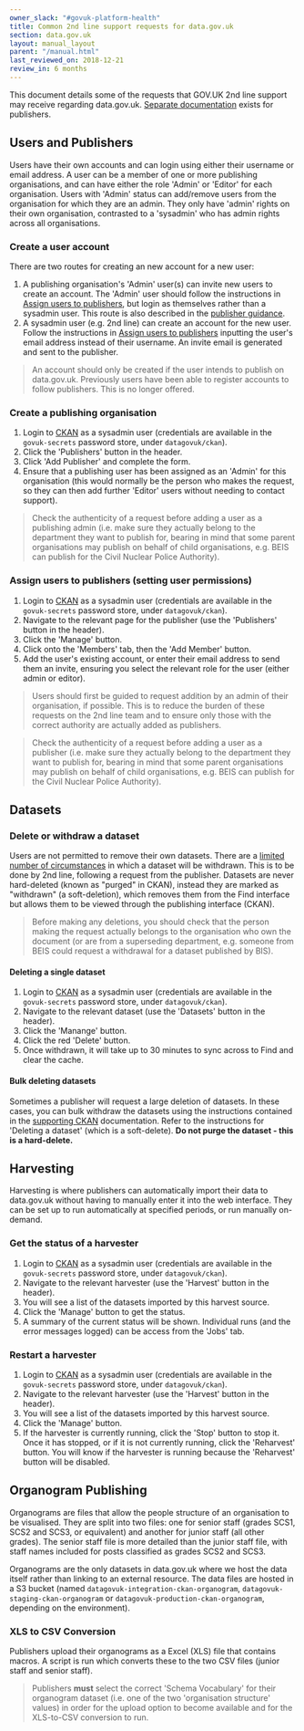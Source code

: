 ```yaml
---
owner_slack: "#govuk-platform-health"
title: Common 2nd line support requests for data.gov.uk
section: data.gov.uk
layout: manual_layout
parent: "/manual.html"
last_reviewed_on: 2018-12-21
review_in: 6 months
---
```

[ckan]: https://ckan.publishing.service.gov.uk
[dgu-docs]: https://guidance.data.gov.uk

This document details some of the requests that GOV.UK 2nd line support may receive regarding data.gov.uk.  [Separate documentation][dgu-docs] exists for publishers.

## Users and Publishers
Users have their own accounts and can login using either their username or email address.   A user can be a member of one or more publishing organisations, and can have either the role 'Admin' or 'Editor' for each organisation.  Users with 'Admin' status can add/remove users from the organisation for which they are an admin.  They only have 'admin' rights on their own organisation, contrasted to a 'sysadmin' who has admin rights across all organisations.

### Create a user account
There are two routes for creating an new account for a new user:

1. A publishing organisation's 'Admin' user(s) can invite new users to create an account.  The 'Admin' user should follow the instructions in [Assign users to publishers](#assign-users-to-publishers-setting-user-permissions), but login as themselves rather than a sysadmin user.  This route is also described in the [publisher guidance][dgu-docs].
2. A sysadmin user (e.g. 2nd line) can create an account for the new user.  Follow the instructions in [Assign users to publishers](#assign-users-to-publishers-setting-user-permissions) inputting the user's email address instead of their username.  An invite email is generated and sent to the publisher.

> An account should only be created if the user intends to publish on data.gov.uk.  Previously users have been able to register accounts to follow publishers.  This is no longer offered.

### Create a publishing organisation
1. Login to [CKAN][ckan] as a sysadmin user (credentials are available in the `govuk-secrets` password store, under `datagovuk/ckan`).
2. Click the 'Publishers' button in the header.
3. Click 'Add Publisher' and complete the form.
4. Ensure that a publishing user has been assigned as an 'Admin' for this organisation (this would normally be the person who makes the request, so they can then add further 'Editor' users without needing to contact support).

> Check the authenticity of a request before adding a user as a publishing admin (i.e. make sure they actually belong to the department they want to publish for, bearing in mind that some parent organisations may publish on behalf of child organisations, e.g. BEIS can publish for the Civil Nuclear Police Authority).

### Assign users to publishers (setting user permissions)
1. Login to [CKAN][ckan] as a sysadmin user (credentials are available in the `govuk-secrets` password store, under `datagovuk/ckan`).
2. Navigate to the relevant page for the publisher (use the 'Publishers' button in the header).
3. Click the 'Manage' button.
4. Click onto the 'Members' tab, then the 'Add Member' button.
5. Add the user's existing account, or enter their email address to send them an invite, ensuring you select the relevant role for the user (either admin or editor).

> Users should first be guided to request addition by an admin of their organisation, if possible.  This is to reduce the burden of these requests on the 2nd line team and to ensure only those with the correct authority are actually added as publishers.

> Check the authenticity of a request before adding a user as a publisher (i.e. make sure they actually belong to the department they want to publish for, bearing in mind that some parent organisations may publish on behalf of child organisations, e.g. BEIS can publish for the Civil Nuclear Police Authority).

## Datasets
### Delete or withdraw a dataset
Users are not permitted to remove their own datasets.  There are a [limited number of circumstances](https://guidance.data.gov.uk/deleting_datasets.html) in which a dataset will be withdrawn.  This is to be done by 2nd line, following a request from the publisher.  Datasets are never hard-deleted (known as "purged" in CKAN), instead they are marked as "withdrawn" (a soft-deletion), which removes them from the Find interface but allows them to be viewed through the publishing interface (CKAN).

> Before making any deletions, you should check that the person making the request actually belongs to the organisation who own the document (or are from a superseding department, e.g. someone from BEIS could request a withdrawal for a dataset published by BIS).

#### Deleting a single dataset
1. Login to [CKAN][ckan] as a sysadmin user (credentials are available in the `govuk-secrets` password store, under `datagovuk/ckan`).
2. Navigate to the relevant dataset (use the 'Datasets' button in the header).
3. Click the 'Manange' button.
4. Click the red 'Delete' button.
5. Once withdrawn, it will take up to 30 minutes to sync across to Find and clear the cache.

#### Bulk deleting datasets
Sometimes a publisher will request a large deletion of datasets.  In these cases, you can bulk withdraw the datasets using the instructions contained in the [supporting CKAN](/manual/data-gov-uk-supporting-ckan.html#deleting-a-dataset) documentation.  Refer to the instructions for 'Deleting a dataset' (which is a soft-delete).  **Do not purge the dataset - this is a hard-delete.**

## Harvesting
Harvesting is where publishers can automatically import their data to data.gov.uk without having to manually enter it into the web interface.  They can be set up to run automatically at specified periods, or run manually on-demand.

### Get the status of a harvester
1. Login to [CKAN][ckan] as a sysadmin user (credentials are available in the `govuk-secrets` password store, under `datagovuk/ckan`).
2. Navigate to the relevant harvester (use the 'Harvest' button in the header).
3. You will see a list of the datasets imported by this harvest source.
4. Click the 'Manage' button to get the status.
5. A summary of the current status will be shown.  Individual runs (and the error messages logged) can be access from the 'Jobs' tab.

### Restart a harvester
1. Login to [CKAN][ckan] as a sysadmin user (credentials are available in the `govuk-secrets` password store, under `datagovuk/ckan`).
2. Navigate to the relevant harvester (use the 'Harvest' button in the header).
3. You will see a list of the datasets imported by this harvest source.
4. Click the 'Manage' button.
5. If the harvester is currently running, click the 'Stop' button to stop it.  Once it has stopped, or if it is not currently running, click the 'Reharvest' button.  You will know if the harvester is running because the 'Reharvest' button will be disabled.

## Organogram Publishing
Organograms are files that allow the people structure of an organisation to be visualised.  They are split into two files: one for senior staff (grades SCS1, SCS2 and SCS3, or equivalent) and another for junior staff (all other grades).  The senior staff file is more detailed than the junior staff file, with staff names included for posts classified as grades SCS2 and SCS3.

Organograms are the only datasets in data.gov.uk where we host the data itself rather than linking to an external resource.  The data files are hosted in a S3 bucket (named `datagovuk-integration-ckan-organogram`, `datagovuk-staging-ckan-organogram` or `datagovuk-production-ckan-organogram`, depending on the environment).

### XLS to CSV Conversion
Publishers upload their organograms as a Excel (XLS) file that contains macros.  A script is run which converts these to the two CSV files (junior staff and senior staff).

> Publishers **must** select the correct 'Schema Vocabulary' for their organogram dataset (i.e. one of the two 'organisation structure' values) in order for the upload option to become available and for the XLS-to-CSV conversion to run.
